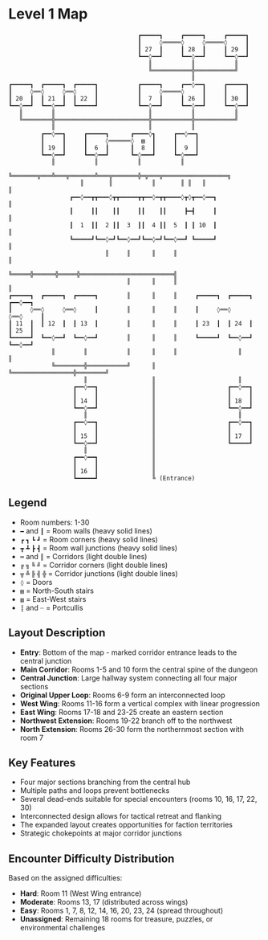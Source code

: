 # Level 1 Map

```
                                    ┏━━━━━┓     ┏━━━━━┓     ┏━━━━━┓
                                    ┃     ◊═════◊     ◊═════◊     ┃
                                    ┃ 27  ┃     ┃ 28  ┃     ┃ 29  ┃
                                    ┗━━◊━━┛     ┗━━◊━━┛     ┗━━◊━━┛
                                       ║           ║           ║
                                       ╚═══════════╬═══════════╝
                                                   ║
┏━━━━━┓  ┏━━━━━┓  ┏━━━━━┓           ┏━━━━━┓     ┏━━◊━━┓     ┏━━━━━┓
┃     ◊══◊     ◊══◊     ┃           ┃     ◊═════◊     ┃     ┃     ┃
┃ 20  ┃  ┃ 21  ┃  ┃ 22  ┃           ┃  7  ┃     ┃ 26  ┃     ┃ 30  ┃
┗━━◊━━┛  ┗━━◊━━┛  ┗━━━━━┛           ┗━━◊━━┛     ┗━━◊━━┛     ┗━━◊━━┛
   ║        ║                          ║           ║           ║
   ╚════════╬══════════════════════════╬═══════════╬═══════════╝
            ║                          ║           ║
         ┏━━◊━━┓     ┏━━━━━┓      ┏━━━━◊┓     ┏━━◊━━┓
         ┃     ┃     ┃     ◊══════◊  ▤  ┃     ┃     ┃
         ┃ 19  ┃     ┃  6  ┃      ┃  8  ┃     ┃  9  ┃
         ┗━━◊━━┛     ┗━━◊━━┛      ┗━◊━━━┛     ┗━◊━━━┛
            ║           ║           ║           ║
            ╚═══════╦═══╩═══╦═══════╩═══╦═══════╬═╦═══╦══════════════════╗
                    ║       ║           ║       ║ ║   ║                  ║
                 ┏━━◊━━┳┳━━━◊┳┳━━━━━┳┳━━◊━┳┳━━━━◊┳◊┳━━◊━━┓               ║
                 ┃     ┃┃    ┃┃     ┃┃    ┃┃     ┣━┫     ┃               ║
                 ┃  1  ┃┃  2 ┃┃  3  ┃┃  4 ┃┃  5  ┃ ┃ 10  ┃               ║
                 ┗━━━━━┛┗━━◊━┛┗━━◊━━┛┗━━◊━┛┗━━◊━━┛ ┗━━━━━┛               ║
                           ║     ║      ║     ║                          ║
                           ╚═════╬══════╬═════╬══════════════════════════╣
                                 ║      ║     ║                          ║
┏━━━━━┓  ┏━━━━━┓  ┏━━━━━┓        ║      ║     ║     ┏━━━━━┓  ┏━━━━━┓  ┏━━◊━━┓
┃     ◊══◊     ◊══◊     ┃        ║      ║     ║     ┃     ◊══◊     ◊══◊     ┃
┃ 11  ┃  ┃ 12  ┃  ┃ 13  ┃        ║      ║     ║     ┃ 23  ┃  ┃ 24  ┃  ┃ 25  ┃
┗━━━━━┛  ┗━━◊━━┛  ┗━━◊━━┛        ║      ║     ║     ┗━━━━━┛  ┗━━◊━━┛  ┗━━◊━━┛
            ║        ║           ║      ║     ║                 ║        ║
            ╚════════╬═══════════╝      ║     ╚═════════════════╬════════╝
                     ║                  ║                       ║
                  ┏━━◊━━┓               ║                    ┏━━◊━━┓
                  ┃     ┃               ║                    ┃     ┃
                  ┃ 14  ┃               ║                    ┃ 18  ┃
                  ┗━━◊━━┛               ║                    ┗━━◊━━┛
                     ║                  ║                       ║
                  ┏━━◊━━┓               ║                    ┏━━◊━━┓
                  ┃     ┃               ║                    ┃     ┃
                  ┃ 15  ┃               ║                    ┃ 17  ┃
                  ┗━━◊━━┛               ║                    ┗━━━━━┛
                     ║                  ║
                  ┏━━◊━━┓               ║
                  ┃     ┃               ║
                  ┃ 16  ┃               ║
                  ┗━━━━━┛               ╚ (Entrance)
```

## Legend
- Room numbers: 1-30
- `━` and `┃` = Room walls (heavy solid lines)
- `┏` `┓` `┗` `┛` = Room corners (heavy solid lines)
- `┳` `┻` `┣` `┫` = Room wall junctions (heavy solid lines)
- `═` and `║` = Corridors (light double lines)
- `╔` `╗` `╚` `╝` = Corridor corners (light double lines)
- `╦` `╩` `╠` `╣` `╬` = Corridor junctions (light double lines)
- `◊` = Doors
- `▤` = North-South stairs
- `▥` = East-West stairs
- `┋` and `┈` = Portcullis

## Layout Description
- **Entry**: Bottom of the map - marked corridor entrance leads to the central junction
- **Main Corridor**: Rooms 1-5 and 10 form the central spine of the dungeon
- **Central Junction**: Large hallway system connecting all four major sections
- **Original Upper Loop**: Rooms 6-9 form an interconnected loop
- **West Wing**: Rooms 11-16 form a vertical complex with linear progression
- **East Wing**: Rooms 17-18 and 23-25 create an eastern section
- **Northwest Extension**: Rooms 19-22 branch off to the northwest
- **North Extension**: Rooms 26-30 form the northernmost section with room 7

## Key Features
- Four major sections branching from the central hub
- Multiple paths and loops prevent bottlenecks
- Several dead-ends suitable for special encounters (rooms 10, 16, 17, 22, 30)
- Interconnected design allows for tactical retreat and flanking
- The expanded layout creates opportunities for faction territories
- Strategic chokepoints at major corridor junctions

## Encounter Difficulty Distribution
Based on the assigned difficulties:
- **Hard**: Room 11 (West Wing entrance)
- **Moderate**: Rooms 13, 17 (distributed across wings)
- **Easy**: Rooms 1, 7, 8, 12, 14, 16, 20, 23, 24 (spread throughout)
- **Unassigned**: Remaining 18 rooms for treasure, puzzles, or environmental challenges
